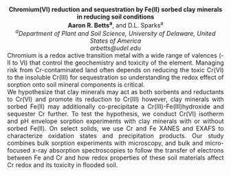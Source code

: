 <center><strong>Chromium(VI) reduction and sequestration by Fe(II) sorbed clay minerals in reducing soil conditions</strong>

<center><strong>Aaron R. Betts<sup>a</sup></strong>, and D.L. Sparks<sup>a</sup>

<center><i><sup>a</sup>Department of Plant and Soil Science, University of Delaware, United States of America</i>

<center><i>arbetts@udel.edu</i>

<center style=text-align:justify>Chromium is a redox active transition metal with a wide range of
valences (-II to VI) that control the geochemistry and toxicity of the
element. Managing risk from Cr-contaminated land often depends on
reducing the toxic Cr(VI) to the insoluble Cr(III) for sequestration so
understanding the redox effect of sorption onto soil mineral components
is critical.

<center style=text-align:justify>We hypothesize that clay minerals may act as both sorbents and
reductants to Cr(VI) and promote its reduction to Cr(III) however, clay
minerals with sorbed Fe(II) may additionally co-precipitate a
Cr(III)-Fe(III)hydroxide and sequester Cr further. To test the
hypothesis, we conduct Cr(VI) isotherm and pH envelope sorption
experiments with clay minerals with or without sorbed Fe(II). On select
solids, we use Cr and Fe XANES and EXAFS to characterize oxidation
states and precipitation products. Our study combines bulk sorption
experiments with microscopy, and bulk and micro-focused x-ray absorption
spectroscopies to follow the transfer of electrons between Fe and Cr and
how redox properties of these soil materials affect Cr redox and its
toxicity in flooded soil.
